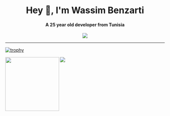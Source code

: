 
<h1 align="center">Hey 👋, I'm Wassim Benzarti</h1>
<h4 align="center">A 25 year old developer from Tunisia</h4>

<div align="center"><img src="https://komarev.com/ghpvc/?username=wassimbenzarti&theme=dracula"/></div>

----

[![trophy](https://github-profile-trophy.vercel.app/?username=wassimbenzarti)](https://github.com/ryo-ma/github-profile-trophy)

<div>
  <img height="170" align="left" src="https://github-readme-stats.vercel.app/api?username=wassimbenzarti&count_private=true&show_icons=true&theme=dracula" />
  <img src="https://github-readme-stats.vercel.app/api/top-langs/?username=wassimbenzarti&theme=dracula&langs_count=15&layout=compact&hide=php" />
</div>
